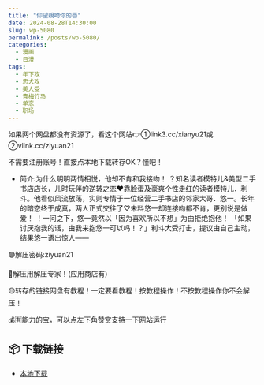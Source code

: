 ```yaml
---
title: "仰望親吻你的唇"
date: 2024-08-28T14:30:00
slug: wp-5080
permalink: /posts/wp-5080/
categories:
  - 漫画
  - 日漫
tags:
  - 年下攻
  - 忠犬攻
  - 美人受
  - 青梅竹马
  - 单恋
  - 职场
---
```


如果两个网盘都没有资源了，看这个网站👉①link3.cc/xianyu21或②vlink.cc/ziyuan21

不需要注册账号！直接点本地下载转存OK？懂吧！

*   简介:为什么明明两情相悦，他却不肯和我接吻！ ？知名读者模特儿&美型二手书店店长，儿时玩伴的逆转之恋♥靠脸蛋及豪爽个性走红的读者模特儿．利斗。他看似风流放荡，实则专情于一位经营二手书店的邻家大哥．悠一。长年的暗恋终于成真，两人正式交往了♡未料悠一却连接吻都不肯，更别说是做爱！ ！一问之下，悠一竟然以「因为喜欢所以不想」为由拒绝抱他！ 「如果讨厌抱我的话，由我来抱悠一可以吗！？」利斗大受打击，提议由自己主动，结果悠一语出惊人——

🟢解压密码:ziyuan21

🔵解压用解压专家！(应用商店有)

🟡转存的链接网盘有教程！一定要看教程！按教程操作！不按教程操作你不会解压！

💰🈶能力的宝，可以点左下角赞赏支持一下网站运行

## 📦 下载链接
- [本地下载](https://blziyuan21.com/pay-download/5080?key=40bd78436d&down_id=0)


